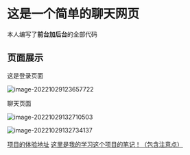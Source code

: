 # 这是一个简单的聊天网页



本人编写了**前台加后台**的全部代码



## 页面展示

这是登录页面

![image-20221029123657722](C:\Users\86135\AppData\Roaming\Typora\typora-user-images\image-20221029123657722.png)

聊天页面

![image-20221029132710503](C:\Users\86135\AppData\Roaming\Typora\typora-user-images\image-20221029132710503.png)

![image-20221029132734137](C:\Users\86135\AppData\Roaming\Typora\typora-user-images\image-20221029132734137.png)




[项目的体验地址](http://49.233.37.228:3001/)
[这里是我的学习这个项目的笔记！（包含注意点）](https://www.yuque.com/u32668516/oby1nx/lqyb33)

